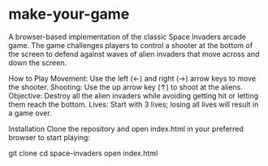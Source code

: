 # make-your-game

A browser-based implementation of the classic Space Invaders arcade game. The game challenges players to control a shooter at the bottom of the screen to defend against waves of alien invaders that move across and down the screen.

How to Play
Movement: Use the left (←) and right (→) arrow keys to move the shooter.
Shooting: Use the up arrow key (↑) to shoot at the aliens.
Objective: Destroy all the alien invaders while avoiding getting hit or letting them reach the bottom.
Lives: Start with 3 lives; losing all lives will result in a game over.

Installation
Clone the repository and open index.html in your preferred browser to start playing:

git clone 
cd space-invaders
open index.html
